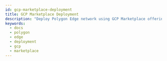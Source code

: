 ```yaml
---
id: gcp-marketplace-deployment
title: GCP Marketplace Deployment
description: "Deploy Polygon Edge network using GCP Marketplace offering."
keywords:
  - docs
  - polygon
  - edge
  - deployment
  - gcp 
  - marketplace
---
```

